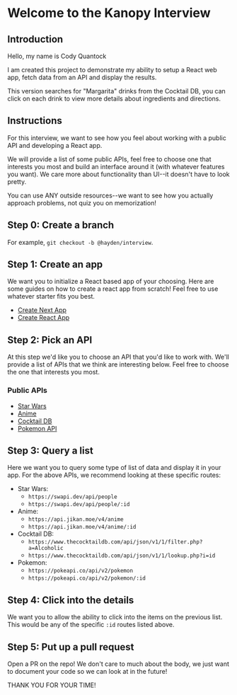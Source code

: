 # Welcome to the Kanopy Interview

## Introduction

Hello, my name is Cody Quantock

I am created this project to demonstrate my ability to setup a React web app, fetch data from an API and display the results.

This version searches for "Margarita" drinks from the Cocktail DB, you can click on each drink to view more details about ingredients and directions.

## Instructions

For this interview, we want to see how you feel about working with a public API and developing a React app.

We will provide a list of some public APIs, feel free to choose one that interests you most and build an interface around it (with whatever features you want). We care more about functionality than UI--it doesn't have to look pretty.

You can use ANY outside resources--we want to see how you actually approach problems, not quiz you on memorization!

## Step 0: Create a branch

For example, `git checkout -b @hayden/interview`.

## Step 1: Create an app

We want you to initialize a React based app of your choosing. Here are some guides on how to create a react app from scratch! Feel free to use whatever starter fits you best.

- [Create Next App](https://nextjs.org/docs/api-reference/create-next-app)
- [Create React App](https://create-react-app.dev/)

## Step 2: Pick an API

At this step we'd like you to choose an API that you'd like to work with. We'll provide a list of APIs that we think are interesting below. Feel free to choose the one that interests you most.

### Public APIs

- [Star Wars](https://swapi.dev/)
- [Anime](https://docs.api.jikan.moe/)
- [Cocktail DB](https://www.thecocktaildb.com/api.php)
- [Pokemon API](https://pokeapi.co/docs/v2#resource-listspagination-section)

## Step 3: Query a list

Here we want you to query some type of list of data and display it in your app. For the above APIs, we recommend looking at these specific routes:

- Star Wars:
  - `https://swapi.dev/api/people`
  - `https://swapi.dev/api/people/:id`
- Anime:
  - `https://api.jikan.moe/v4/anime`
  - `https://api.jikan.moe/v4/anime/:id`
- Cocktail DB:
  - `https://www.thecocktaildb.com/api/json/v1/1/filter.php?a=Alcoholic`
  - `https://www.thecocktaildb.com/api/json/v1/1/lookup.php?i=id`
- Pokemon:
  - `https://pokeapi.co/api/v2/pokemon`
  - `https://pokeapi.co/api/v2/pokemon/:id`

## Step 4: Click into the details

We want you to allow the ability to click into the items on the previous list. This would be any of the specific `:id` routes listed above.

## Step 5: Put up a pull request

Open a PR on the repo! We don't care to much about the body, we just want to document your code so we can look at in the future!

THANK YOU FOR YOUR TIME!

